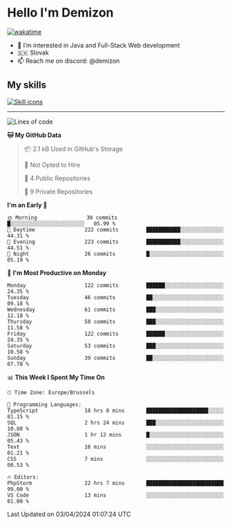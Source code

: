 # Hello I'm Demizon
[![wakatime](https://wakatime.com/badge/user/6ad1949f-d6d7-44f9-9eee-c35e54cc499b.svg)](https://wakatime.com/@6ad1949f-d6d7-44f9-9eee-c35e54cc499b)
- 👀 I’m interested in Java and Full-Stack Web development
- 🇸🇰 Slovak
- 📫 Reach me on discord: @demizon

## My skills
[![Skill icons](https://skillicons.dev/icons?i=java,js,ts,html,css,react,nextjs,tailwind,supabase,py,git,docker,linux,mysql,postgres,mongo&theme=dark)](https://github.com/Demizon3433)

---

<!--START_SECTION:waka-->
![Lines of code](https://img.shields.io/badge/From%20Hello%20World%20I%27ve%20Written-144.6%20thousand%20lines%20of%20code-blue)

**🐱 My GitHub Data** 

> 📦 2.1 kB Used in GitHub's Storage 
 > 
> 🚫 Not Opted to Hire
 > 
> 📜 4 Public Repositories 
 > 
> 🔑 9 Private Repositories 
 > 
**I'm an Early 🐤** 

```text
🌞 Morning                30 commits          █░░░░░░░░░░░░░░░░░░░░░░░░   05.99 % 
🌆 Daytime                222 commits         ███████████░░░░░░░░░░░░░░   44.31 % 
🌃 Evening                223 commits         ███████████░░░░░░░░░░░░░░   44.51 % 
🌙 Night                  26 commits          █░░░░░░░░░░░░░░░░░░░░░░░░   05.19 % 
```
📅 **I'm Most Productive on Monday** 

```text
Monday                   122 commits         ██████░░░░░░░░░░░░░░░░░░░   24.35 % 
Tuesday                  46 commits          ██░░░░░░░░░░░░░░░░░░░░░░░   09.18 % 
Wednesday                61 commits          ███░░░░░░░░░░░░░░░░░░░░░░   12.18 % 
Thursday                 58 commits          ███░░░░░░░░░░░░░░░░░░░░░░   11.58 % 
Friday                   122 commits         ██████░░░░░░░░░░░░░░░░░░░   24.35 % 
Saturday                 53 commits          ███░░░░░░░░░░░░░░░░░░░░░░   10.58 % 
Sunday                   39 commits          ██░░░░░░░░░░░░░░░░░░░░░░░   07.78 % 
```


📊 **This Week I Spent My Time On** 

```text
🕑︎ Time Zone: Europe/Brussels

💬 Programming Languages: 
TypeScript               18 hrs 8 mins       ████████████████████░░░░░   81.15 % 
SQL                      2 hrs 24 mins       ███░░░░░░░░░░░░░░░░░░░░░░   10.80 % 
JSON                     1 hr 12 mins        █░░░░░░░░░░░░░░░░░░░░░░░░   05.43 % 
Text                     16 mins             ░░░░░░░░░░░░░░░░░░░░░░░░░   01.21 % 
CSS                      7 mins              ░░░░░░░░░░░░░░░░░░░░░░░░░   00.53 % 

🔥 Editors: 
PhpStorm                 22 hrs 7 mins       █████████████████████████   99.00 % 
VS Code                  13 mins             ░░░░░░░░░░░░░░░░░░░░░░░░░   01.00 % 
```


 Last Updated on 03/04/2024 01:07:24 UTC
<!--END_SECTION:waka-->
